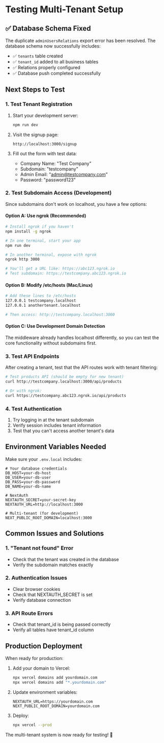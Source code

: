 # Testing Multi-Tenant Setup

## ✅ Database Schema Fixed

The duplicate `adminUsersRelations` export error has been resolved. The database schema now successfully includes:

- ✅ `tenants` table created
- ✅ `tenant_id` added to all business tables
- ✅ Relations properly configured
- ✅ Database push completed successfully

## Next Steps to Test

### 1. Test Tenant Registration

1. Start your development server:
   ```bash
   npm run dev
   ```

2. Visit the signup page:
   ```
   http://localhost:3000/signup
   ```

3. Fill out the form with test data:
   - Company Name: "Test Company"
   - Subdomain: "testcompany"
   - Admin Email: "admin@testcompany.com"
   - Password: "password123"

### 2. Test Subdomain Access (Development)

Since subdomains don't work on localhost, you have a few options:

#### Option A: Use ngrok (Recommended)
```bash
# Install ngrok if you haven't
npm install -g ngrok

# In one terminal, start your app
npm run dev

# In another terminal, expose with ngrok
ngrok http 3000

# You'll get a URL like: https://abc123.ngrok.io
# Test subdomain: https://testcompany.abc123.ngrok.io
```

#### Option B: Modify /etc/hosts (Mac/Linux)
```bash
# Add these lines to /etc/hosts
127.0.0.1 testcompany.localhost
127.0.0.1 anothertenant.localhost

# Then access: http://testcompany.localhost:3000
```

#### Option C: Use Development Domain Detection
The middleware already handles localhost differently, so you can test the core functionality without subdomains first.

### 3. Test API Endpoints

After creating a tenant, test that the API routes work with tenant filtering:

```bash
# Test products API (should be empty for new tenant)
curl http://testcompany.localhost:3000/api/products

# Or with ngrok:
curl https://testcompany.abc123.ngrok.io/api/products
```

### 4. Test Authentication

1. Try logging in at the tenant subdomain
2. Verify session includes tenant information
3. Test that you can't access another tenant's data

## Environment Variables Needed

Make sure your `.env.local` includes:

```env
# Your database credentials
DB_HOST=your-db-host
DB_USER=your-db-user
DB_PASS=your-db-password
DB_NAME=your-db-name

# NextAuth
NEXTAUTH_SECRET=your-secret-key
NEXTAUTH_URL=http://localhost:3000

# Multi-tenant (for development)
NEXT_PUBLIC_ROOT_DOMAIN=localhost:3000
```

## Common Issues and Solutions

### 1. "Tenant not found" Error
- Check that the tenant was created in the database
- Verify the subdomain matches exactly

### 2. Authentication Issues
- Clear browser cookies
- Check that NEXTAUTH_SECRET is set
- Verify database connection

### 3. API Route Errors
- Check that tenant_id is being passed correctly
- Verify all tables have tenant_id column

## Production Deployment

When ready for production:

1. Add your domain to Vercel:
   ```bash
   npx vercel domains add yourdomain.com
   npx vercel domains add "*.yourdomain.com"
   ```

2. Update environment variables:
   ```env
   NEXTAUTH_URL=https://yourdomain.com
   NEXT_PUBLIC_ROOT_DOMAIN=yourdomain.com
   ```

3. Deploy:
   ```bash
   npx vercel --prod
   ```

The multi-tenant system is now ready for testing! 🎉
